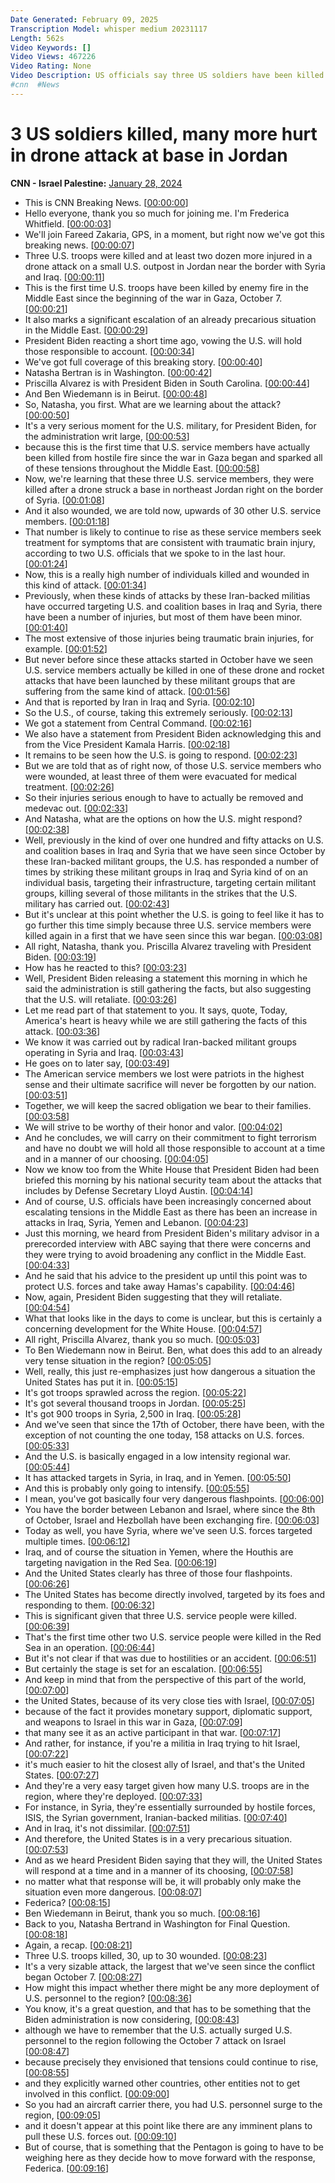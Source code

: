 ```yaml
---
Date Generated: February 09, 2025
Transcription Model: whisper medium 20231117
Length: 562s
Video Keywords: []
Video Views: 467226
Video Rating: None
Video Description: US officials say three US soldiers have been killed and more than 30 service members injured after Iran-backed militants launched a drone strike on a small US outpost in Jordan. According to two US officials, the drone landed near living quarters at the base, located near the Syrian border.
#cnn  #News
---
```


# 3 US soldiers killed, many more hurt in drone attack at base in Jordan
**CNN - Israel Palestine:** [January 28, 2024](https://www.youtube.com/watch?v=pTOK5z3URLQ)
*  This is CNN Breaking News. [[00:00:00](https://www.youtube.com/watch?v=pTOK5z3URLQ&t=0.0s)]
*  Hello everyone, thank you so much for joining me. I'm Frederica Whitfield. [[00:00:03](https://www.youtube.com/watch?v=pTOK5z3URLQ&t=3.0s)]
*  We'll join Fareed Zakaria, GPS, in a moment, but right now we've got this breaking news. [[00:00:07](https://www.youtube.com/watch?v=pTOK5z3URLQ&t=7.0s)]
*  Three U.S. troops were killed and at least two dozen more injured in a drone attack on a small U.S. outpost in Jordan near the border with Syria and Iraq. [[00:00:11](https://www.youtube.com/watch?v=pTOK5z3URLQ&t=11.0s)]
*  This is the first time U.S. troops have been killed by enemy fire in the Middle East since the beginning of the war in Gaza, October 7. [[00:00:21](https://www.youtube.com/watch?v=pTOK5z3URLQ&t=21.0s)]
*  It also marks a significant escalation of an already precarious situation in the Middle East. [[00:00:29](https://www.youtube.com/watch?v=pTOK5z3URLQ&t=29.0s)]
*  President Biden reacting a short time ago, vowing the U.S. will hold those responsible to account. [[00:00:34](https://www.youtube.com/watch?v=pTOK5z3URLQ&t=34.0s)]
*  We've got full coverage of this breaking story. [[00:00:40](https://www.youtube.com/watch?v=pTOK5z3URLQ&t=40.0s)]
*  Natasha Bertran is in Washington. [[00:00:42](https://www.youtube.com/watch?v=pTOK5z3URLQ&t=42.0s)]
*  Priscilla Alvarez is with President Biden in South Carolina. [[00:00:44](https://www.youtube.com/watch?v=pTOK5z3URLQ&t=44.0s)]
*  And Ben Wiedemann is in Beirut. [[00:00:48](https://www.youtube.com/watch?v=pTOK5z3URLQ&t=48.0s)]
*  So, Natasha, you first. What are we learning about the attack? [[00:00:50](https://www.youtube.com/watch?v=pTOK5z3URLQ&t=50.0s)]
*  It's a very serious moment for the U.S. military, for President Biden, for the administration writ large, [[00:00:53](https://www.youtube.com/watch?v=pTOK5z3URLQ&t=53.0s)]
*  because this is the first time that U.S. service members have actually been killed from hostile fire since the war in Gaza began and sparked all of these tensions throughout the Middle East. [[00:00:58](https://www.youtube.com/watch?v=pTOK5z3URLQ&t=58.0s)]
*  Now, we're learning that these three U.S. service members, they were killed after a drone struck a base in northeast Jordan right on the border of Syria. [[00:01:08](https://www.youtube.com/watch?v=pTOK5z3URLQ&t=68.0s)]
*  And it also wounded, we are told now, upwards of 30 other U.S. service members. [[00:01:18](https://www.youtube.com/watch?v=pTOK5z3URLQ&t=78.0s)]
*  That number is likely to continue to rise as these service members seek treatment for symptoms that are consistent with traumatic brain injury, according to two U.S. officials that we spoke to in the last hour. [[00:01:24](https://www.youtube.com/watch?v=pTOK5z3URLQ&t=84.0s)]
*  Now, this is a really high number of individuals killed and wounded in this kind of attack. [[00:01:34](https://www.youtube.com/watch?v=pTOK5z3URLQ&t=94.0s)]
*  Previously, when these kinds of attacks by these Iran-backed militias have occurred targeting U.S. and coalition bases in Iraq and Syria, there have been a number of injuries, but most of them have been minor. [[00:01:40](https://www.youtube.com/watch?v=pTOK5z3URLQ&t=100.0s)]
*  The most extensive of those injuries being traumatic brain injuries, for example. [[00:01:52](https://www.youtube.com/watch?v=pTOK5z3URLQ&t=112.0s)]
*  But never before since these attacks started in October have we seen U.S. service members actually be killed in one of these drone and rocket attacks that have been launched by these militant groups that are suffering from the same kind of attack. [[00:01:56](https://www.youtube.com/watch?v=pTOK5z3URLQ&t=116.0s)]
*  And that is reported by Iran in Iraq and Syria. [[00:02:10](https://www.youtube.com/watch?v=pTOK5z3URLQ&t=130.0s)]
*  So the U.S., of course, taking this extremely seriously. [[00:02:13](https://www.youtube.com/watch?v=pTOK5z3URLQ&t=133.0s)]
*  We got a statement from Central Command. [[00:02:16](https://www.youtube.com/watch?v=pTOK5z3URLQ&t=136.0s)]
*  We also have a statement from President Biden acknowledging this and from the Vice President Kamala Harris. [[00:02:18](https://www.youtube.com/watch?v=pTOK5z3URLQ&t=138.0s)]
*  It remains to be seen how the U.S. is going to respond. [[00:02:23](https://www.youtube.com/watch?v=pTOK5z3URLQ&t=143.0s)]
*  But we are told that as of right now, of those U.S. service members who were wounded, at least three of them were evacuated for medical treatment. [[00:02:26](https://www.youtube.com/watch?v=pTOK5z3URLQ&t=146.0s)]
*  So their injuries serious enough to have to actually be removed and medevac out. [[00:02:33](https://www.youtube.com/watch?v=pTOK5z3URLQ&t=153.0s)]
*  And Natasha, what are the options on how the U.S. might respond? [[00:02:38](https://www.youtube.com/watch?v=pTOK5z3URLQ&t=158.0s)]
*  Well, previously in the kind of over one hundred and fifty attacks on U.S. and coalition bases in Iraq and Syria that we have seen since October by these Iran-backed militant groups, the U.S. has responded a number of times by striking these militant groups in Iraq and Syria kind of on an individual basis, targeting their infrastructure, targeting certain militant groups, killing several of those militants in the strikes that the U.S. military has carried out. [[00:02:43](https://www.youtube.com/watch?v=pTOK5z3URLQ&t=163.0s)]
*  But it's unclear at this point whether the U.S. is going to feel like it has to go further this time simply because three U.S. service members were killed again in a first that we have seen since this war began. [[00:03:08](https://www.youtube.com/watch?v=pTOK5z3URLQ&t=188.0s)]
*  All right, Natasha, thank you. Priscilla Alvarez traveling with President Biden. [[00:03:19](https://www.youtube.com/watch?v=pTOK5z3URLQ&t=199.0s)]
*  How has he reacted to this? [[00:03:23](https://www.youtube.com/watch?v=pTOK5z3URLQ&t=203.0s)]
*  Well, President Biden releasing a statement this morning in which he said the administration is still gathering the facts, but also suggesting that the U.S. will retaliate. [[00:03:26](https://www.youtube.com/watch?v=pTOK5z3URLQ&t=206.0s)]
*  Let me read part of that statement to you. It says, quote, Today, America's heart is heavy while we are still gathering the facts of this attack. [[00:03:36](https://www.youtube.com/watch?v=pTOK5z3URLQ&t=216.0s)]
*  We know it was carried out by radical Iran-backed militant groups operating in Syria and Iraq. [[00:03:43](https://www.youtube.com/watch?v=pTOK5z3URLQ&t=223.0s)]
*  He goes on to later say, [[00:03:49](https://www.youtube.com/watch?v=pTOK5z3URLQ&t=229.0s)]
*  The American service members we lost were patriots in the highest sense and their ultimate sacrifice will never be forgotten by our nation. [[00:03:51](https://www.youtube.com/watch?v=pTOK5z3URLQ&t=231.0s)]
*  Together, we will keep the sacred obligation we bear to their families. [[00:03:58](https://www.youtube.com/watch?v=pTOK5z3URLQ&t=238.0s)]
*  We will strive to be worthy of their honor and valor. [[00:04:02](https://www.youtube.com/watch?v=pTOK5z3URLQ&t=242.0s)]
*  And he concludes, we will carry on their commitment to fight terrorism and have no doubt we will hold all those responsible to account at a time and in a manner of our choosing. [[00:04:05](https://www.youtube.com/watch?v=pTOK5z3URLQ&t=245.0s)]
*  Now we know too from the White House that President Biden had been briefed this morning by his national security team about the attacks that includes by Defense Secretary Lloyd Austin. [[00:04:14](https://www.youtube.com/watch?v=pTOK5z3URLQ&t=254.0s)]
*  And of course, U.S. officials have been increasingly concerned about escalating tensions in the Middle East as there has been an increase in attacks in Iraq, Syria, Yemen and Lebanon. [[00:04:23](https://www.youtube.com/watch?v=pTOK5z3URLQ&t=263.0s)]
*  Just this morning, we heard from President Biden's military advisor in a prerecorded interview with ABC saying that there were concerns and they were trying to avoid broadening any conflict in the Middle East. [[00:04:33](https://www.youtube.com/watch?v=pTOK5z3URLQ&t=273.0s)]
*  And he said that his advice to the president up until this point was to protect U.S. forces and take away Hamas's capability. [[00:04:46](https://www.youtube.com/watch?v=pTOK5z3URLQ&t=286.0s)]
*  Now, again, President Biden suggesting that they will retaliate. [[00:04:54](https://www.youtube.com/watch?v=pTOK5z3URLQ&t=294.0s)]
*  What that looks like in the days to come is unclear, but this is certainly a concerning development for the White House. [[00:04:57](https://www.youtube.com/watch?v=pTOK5z3URLQ&t=297.0s)]
*  All right, Priscilla Alvarez, thank you so much. [[00:05:03](https://www.youtube.com/watch?v=pTOK5z3URLQ&t=303.0s)]
*  To Ben Wiedemann now in Beirut. Ben, what does this add to an already very tense situation in the region? [[00:05:05](https://www.youtube.com/watch?v=pTOK5z3URLQ&t=305.0s)]
*  Well, really, this just re-emphasizes just how dangerous a situation the United States has put it in. [[00:05:15](https://www.youtube.com/watch?v=pTOK5z3URLQ&t=315.0s)]
*  It's got troops sprawled across the region. [[00:05:22](https://www.youtube.com/watch?v=pTOK5z3URLQ&t=322.0s)]
*  It's got several thousand troops in Jordan. [[00:05:25](https://www.youtube.com/watch?v=pTOK5z3URLQ&t=325.0s)]
*  It's got 900 troops in Syria, 2,500 in Iraq. [[00:05:28](https://www.youtube.com/watch?v=pTOK5z3URLQ&t=328.0s)]
*  And we've seen that since the 17th of October, there have been, with the exception of not counting the one today, 158 attacks on U.S. forces. [[00:05:33](https://www.youtube.com/watch?v=pTOK5z3URLQ&t=333.0s)]
*  And the U.S. is basically engaged in a low intensity regional war. [[00:05:44](https://www.youtube.com/watch?v=pTOK5z3URLQ&t=344.0s)]
*  It has attacked targets in Syria, in Iraq, and in Yemen. [[00:05:50](https://www.youtube.com/watch?v=pTOK5z3URLQ&t=350.0s)]
*  And this is probably only going to intensify. [[00:05:55](https://www.youtube.com/watch?v=pTOK5z3URLQ&t=355.0s)]
*  I mean, you've got basically four very dangerous flashpoints. [[00:06:00](https://www.youtube.com/watch?v=pTOK5z3URLQ&t=360.0s)]
*  You have the border between Lebanon and Israel, where since the 8th of October, Israel and Hezbollah have been exchanging fire. [[00:06:03](https://www.youtube.com/watch?v=pTOK5z3URLQ&t=363.0s)]
*  Today as well, you have Syria, where we've seen U.S. forces targeted multiple times. [[00:06:12](https://www.youtube.com/watch?v=pTOK5z3URLQ&t=372.0s)]
*  Iraq, and of course the situation in Yemen, where the Houthis are targeting navigation in the Red Sea. [[00:06:19](https://www.youtube.com/watch?v=pTOK5z3URLQ&t=379.0s)]
*  And the United States clearly has three of those four flashpoints. [[00:06:26](https://www.youtube.com/watch?v=pTOK5z3URLQ&t=386.0s)]
*  The United States has become directly involved, targeted by its foes and responding to them. [[00:06:32](https://www.youtube.com/watch?v=pTOK5z3URLQ&t=392.0s)]
*  This is significant given that three U.S. service people were killed. [[00:06:39](https://www.youtube.com/watch?v=pTOK5z3URLQ&t=399.0s)]
*  That's the first time other two U.S. service people were killed in the Red Sea in an operation. [[00:06:44](https://www.youtube.com/watch?v=pTOK5z3URLQ&t=404.0s)]
*  But it's not clear if that was due to hostilities or an accident. [[00:06:51](https://www.youtube.com/watch?v=pTOK5z3URLQ&t=411.0s)]
*  But certainly the stage is set for an escalation. [[00:06:55](https://www.youtube.com/watch?v=pTOK5z3URLQ&t=415.0s)]
*  And keep in mind that from the perspective of this part of the world, [[00:07:00](https://www.youtube.com/watch?v=pTOK5z3URLQ&t=420.0s)]
*  the United States, because of its very close ties with Israel, [[00:07:05](https://www.youtube.com/watch?v=pTOK5z3URLQ&t=425.0s)]
*  because of the fact it provides monetary support, diplomatic support, and weapons to Israel in this war in Gaza, [[00:07:09](https://www.youtube.com/watch?v=pTOK5z3URLQ&t=429.0s)]
*  that many see it as an active participant in that war. [[00:07:17](https://www.youtube.com/watch?v=pTOK5z3URLQ&t=437.0s)]
*  And rather, for instance, if you're a militia in Iraq trying to hit Israel, [[00:07:22](https://www.youtube.com/watch?v=pTOK5z3URLQ&t=442.0s)]
*  it's much easier to hit the closest ally of Israel, and that's the United States. [[00:07:27](https://www.youtube.com/watch?v=pTOK5z3URLQ&t=447.0s)]
*  And they're a very easy target given how many U.S. troops are in the region, where they're deployed. [[00:07:33](https://www.youtube.com/watch?v=pTOK5z3URLQ&t=453.0s)]
*  For instance, in Syria, they're essentially surrounded by hostile forces, ISIS, the Syrian government, Iranian-backed militias. [[00:07:40](https://www.youtube.com/watch?v=pTOK5z3URLQ&t=460.0s)]
*  And in Iraq, it's not dissimilar. [[00:07:51](https://www.youtube.com/watch?v=pTOK5z3URLQ&t=471.0s)]
*  And therefore, the United States is in a very precarious situation. [[00:07:53](https://www.youtube.com/watch?v=pTOK5z3URLQ&t=473.0s)]
*  And as we heard President Biden saying that they will, the United States will respond at a time and in a manner of its choosing, [[00:07:58](https://www.youtube.com/watch?v=pTOK5z3URLQ&t=478.0s)]
*  no matter what that response will be, it will probably only make the situation even more dangerous. [[00:08:07](https://www.youtube.com/watch?v=pTOK5z3URLQ&t=487.0s)]
*  Federica? [[00:08:15](https://www.youtube.com/watch?v=pTOK5z3URLQ&t=495.0s)]
*  Ben Wiedemann in Beirut, thank you so much. [[00:08:16](https://www.youtube.com/watch?v=pTOK5z3URLQ&t=496.0s)]
*  Back to you, Natasha Bertrand in Washington for Final Question. [[00:08:18](https://www.youtube.com/watch?v=pTOK5z3URLQ&t=498.0s)]
*  Again, a recap. [[00:08:21](https://www.youtube.com/watch?v=pTOK5z3URLQ&t=501.0s)]
*  Three U.S. troops killed, 30, up to 30 wounded. [[00:08:23](https://www.youtube.com/watch?v=pTOK5z3URLQ&t=503.0s)]
*  It's a very sizable attack, the largest that we've seen since the conflict began October 7. [[00:08:27](https://www.youtube.com/watch?v=pTOK5z3URLQ&t=507.0s)]
*  How might this impact whether there might be any more deployment of U.S. personnel to the region? [[00:08:36](https://www.youtube.com/watch?v=pTOK5z3URLQ&t=516.0s)]
*  You know, it's a great question, and that has to be something that the Biden administration is now considering, [[00:08:43](https://www.youtube.com/watch?v=pTOK5z3URLQ&t=523.0s)]
*  although we have to remember that the U.S. actually surged U.S. personnel to the region following the October 7 attack on Israel [[00:08:47](https://www.youtube.com/watch?v=pTOK5z3URLQ&t=527.0s)]
*  because precisely they envisioned that tensions could continue to rise, [[00:08:55](https://www.youtube.com/watch?v=pTOK5z3URLQ&t=535.0s)]
*  and they explicitly warned other countries, other entities not to get involved in this conflict. [[00:09:00](https://www.youtube.com/watch?v=pTOK5z3URLQ&t=540.0s)]
*  So you had an aircraft carrier there, you had U.S. personnel surge to the region, [[00:09:05](https://www.youtube.com/watch?v=pTOK5z3URLQ&t=545.0s)]
*  and it doesn't appear at this point like there are any imminent plans to pull these U.S. forces out. [[00:09:10](https://www.youtube.com/watch?v=pTOK5z3URLQ&t=550.0s)]
*  But of course, that is something that the Pentagon is going to have to be weighing here as they decide how to move forward with the response, Federica. [[00:09:16](https://www.youtube.com/watch?v=pTOK5z3URLQ&t=556.0s)]

